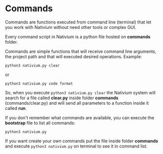# Commands

Commands are functions executed from command line (terminal) that let you work with Nativium without need other tools or complex GUI.

Every command script in Nativium is a python file hosted on **commands** folder. 

Commands are simple functions that will receive command line arguments, the project path and that will executed desired operations. Example:

```python3 nativium.py clear```

or

```python3 nativium.py code format```

So, when you execute `python3 nativium.py clear` the Nativium system will search for a file called **clear.py** inside folder **commands** (commands/clear.py) and will send all parameters to a function inside it called **run**.

If you don't remember what commands are available, you can execute the **bootstrap** file to list all commands:

```python3 nativium.py```

If you want create your own commands put the file inside folder **commands** and execute `python3 nativium.py` on terminal to see it in command list.
